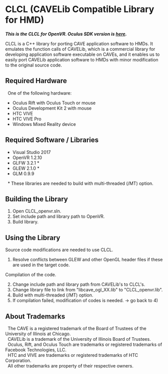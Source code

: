 # CLCL (CAVELib Compatible Library for HMD)

***This is the CLCL for OpenVR. Oculus SDK version is [here](https://github.com/kawaharas/CLCL).***

CLCL is a C++ library for porting CAVE application software to HMDs. 
It emulates the function calls of CAVELib, which is a commercial library 
for developing application software executable on CAVEs, 
and it enables us to easily port CAVELib application software 
to HMDs with minor modification to the original source code.

## Required Hardware

&nbsp; One of the following hardware:

- Oculus Rift with Oculus Touch or mouse
- Oculus Development Kit 2 with mouse
- HTC VIVE
- HTC VIVE Pro
- Windows Mixed Reality device

## Required Software / Libraries

- Visual Studio 2017
- OpenVR 1.2.10
- GLFW 3.2.1 *
- GLEW 2.1.0 *
- GLM 0.9.9

&nbsp; \*  These libraries are needed to build with multi-threaded (/MT) option.

## Building the Library

1) Open CLCL_openvr.sln.
2) Set include path and library path to OpenVR.
3) Build library.

## Using the Library

Source code modifications are needed to use CLCL.

1) Resolve conflicts between GLEW and other OpenGL header files if these are used in the target code.

Compilation of the code.

2) Change include path and library path from CAVELib's to CLCL's.
3) Change library file to link from "libcave_ogl_XX.lib" to "CLCL_openvr.lib".
4) Build with multi-threaded (/MT) option.
5) If compilation failed, modification of codes is needed. -> go back to 4)

## About Trademarks

&nbsp; The CAVE is a registered trademark of the Board of Trustees of the University of Illinois at Chicago.  
&nbsp; CAVELib is a trademark of the University of Illinois Board of Trustees.  
&nbsp; Oculus, Rift, and Oculus Touch are trademarks or registered trademarks of Facebook Technologies, LLC.  
&nbsp; HTC and VIVE are trademarks or registered trademarks of HTC Corporation.  
&nbsp; All other trademarks are property of their respective owners.
